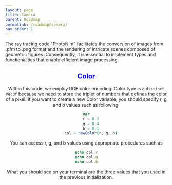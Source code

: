 ```yaml
---
layout: page
title: Camera
parent: Roadmap
permalink: /roadmap/camera/
nav_order: 1
---
```


The ray tracing code "PhotoNim" facilitates the conversion of images from .pfm to .png format and the rendering of intricate scenes composed of geometric figures. Consequently, it is essential to implement types and functionalities that enable efficient image processing. 

<center>

## <span style="color:blue;"> Color </span>

<center>

Within this code, we employ RGB color encoding: Color type is a ```distinct Vec3f``` because we need to store the triplet of numbers that defines the color of a pixel. 
If you want to create a new Color variable, you should specify r, g and b values such as following:
```nim
var
    r = 0.2
    g = 0.4
    b = 0.1
    col = newColor(r, g, b)
```
You can access r, g, and b values using appropriate procedures such as
```nim
echo col.r
echo col.g
echo col.b
```
What you should see on your terminal are the three values that you used in the previous initialization.
